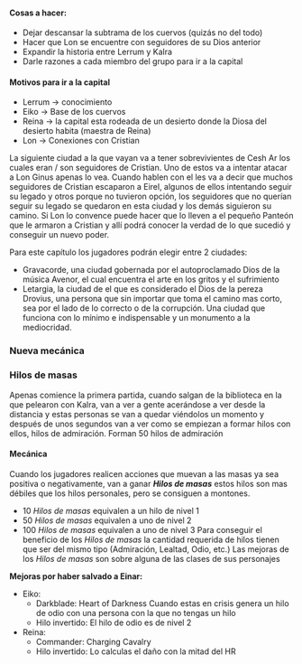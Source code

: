 
#### Cosas a hacer:
- Dejar descansar la subtrama de los cuervos (quizás no del todo)
- Hacer que Lon se encuentre con seguidores de su Dios anterior
- Expandir la historia entre Lerrum y Kalra
- Darle razones a cada miembro del grupo para ir a la capital

#### Motivos para ir a la capital
- Lerrum -> conocimiento
- Eiko -> Base de los cuervos
- Reina -> la capital esta rodeada de un desierto donde la Diosa del desierto habita (maestra de Reina)
- Lon -> Conexiones con Cristian

La siguiente ciudad a la que vayan va a tener sobrevivientes de Cesh Ar los cuales eran / son seguidores de Cristian. Uno de estos va a intentar atacar a Lon Ginus apenas lo vea.
Cuando hablen con el les va a decir que muchos seguidores de Cristian escaparon a Eirel, algunos de ellos intentando seguir su legado y otros porque no tuvieron opción, los seguidores que no querían seguir su legado se quedaron en esta ciudad y los demás siguieron su camino. Si Lon lo convence puede hacer que lo lleven a el pequeño Panteón que le armaron a Cristian y allí podrá conocer la verdad de lo que sucedió y conseguir un nuevo poder.


Para este capítulo los jugadores podrán elegir entre 2 ciudades:
- Gravacorde, una ciudad gobernada por el autoproclamado Dios de la música Avenor, el cual encuentra el arte en los gritos y el sufrimiento
- Letargia, la ciudad de el que es considerado el Dios de la pereza Drovius, una persona que sin importar que toma el camino mas corto, sea por el lado de lo correcto o de la corrupción. Una ciudad que funciona con lo mínimo e indispensable y un monumento a la mediocridad.


### Nueva mecánica
### Hilos de masas

Apenas comience la primera partida, cuando salgan de la biblioteca en la que pelearon con Kalra, van a ver a gente acerándose a ver desde la distancia y estas personas se van a quedar viéndolos un momento y después de unos segundos van a ver como se empiezan a formar hilos con ellos, hilos de admiración. Forman 50 hilos de admiración
#### Mecánica
Cuando los jugadores realicen acciones que muevan a las masas ya sea positiva o negativamente, van a ganar ***Hilos de masas*** estos hilos son mas débiles que los hilos personales, pero se consiguen a montones.
- 10 *Hilos de masas* equivalen a un hilo de nivel 1
- 50 *Hilos de masas* equivalen a uno de nivel 2
- 100 *Hilos de masas* equivalen a uno de nivel 3
Para conseguir el beneficio de los *Hilos de masas* la cantidad requerida de hilos tienen que ser del mismo tipo (Admiración, Lealtad, Odio, etc.)
Las mejoras de los *Hilos de masas* son sobre alguna de las clases de sus personajes

**Mejoras por haber salvado a Einar:**
- Eiko: 
	- Darkblade: Heart of Darkness
		Cuando estas en crisis genera un hilo de odio con una persona con la que no tengas un hilo
	- Hilo invertido: 
		El hilo de odio es de nivel 2
- Reina: 
	- Commander: Charging Cavalry
	- Hilo invertido:
		Lo calculas el daño con la mitad del HR